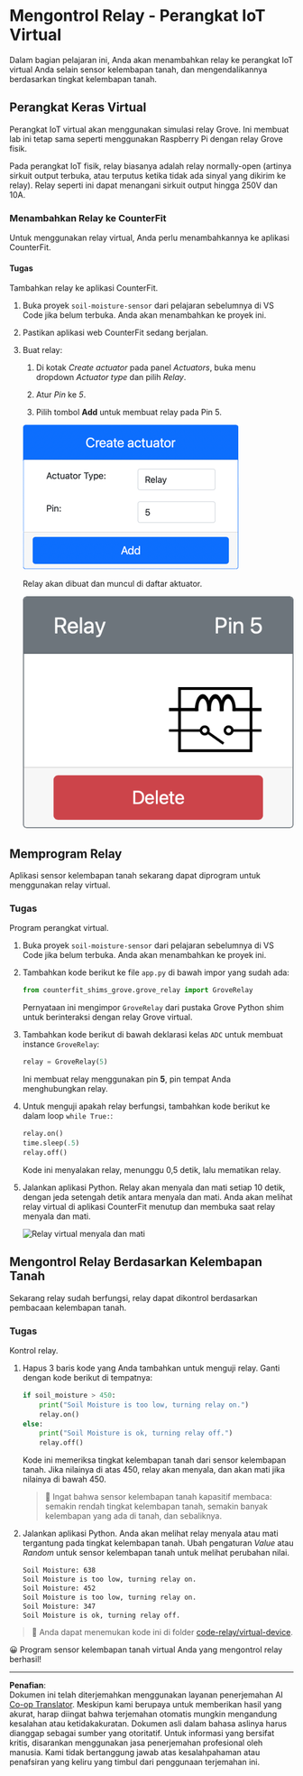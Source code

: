 <!--
CO_OP_TRANSLATOR_METADATA:
{
  "original_hash": "f8f541ee945545017a51aaf309aa37c3",
  "translation_date": "2025-08-28T01:54:45+00:00",
  "source_file": "2-farm/lessons/3-automated-plant-watering/virtual-device-relay.md",
  "language_code": "id"
}
-->
# Mengontrol Relay - Perangkat IoT Virtual

Dalam bagian pelajaran ini, Anda akan menambahkan relay ke perangkat IoT virtual Anda selain sensor kelembapan tanah, dan mengendalikannya berdasarkan tingkat kelembapan tanah.

## Perangkat Keras Virtual

Perangkat IoT virtual akan menggunakan simulasi relay Grove. Ini membuat lab ini tetap sama seperti menggunakan Raspberry Pi dengan relay Grove fisik.

Pada perangkat IoT fisik, relay biasanya adalah relay normally-open (artinya sirkuit output terbuka, atau terputus ketika tidak ada sinyal yang dikirim ke relay). Relay seperti ini dapat menangani sirkuit output hingga 250V dan 10A.

### Menambahkan Relay ke CounterFit

Untuk menggunakan relay virtual, Anda perlu menambahkannya ke aplikasi CounterFit.

#### Tugas

Tambahkan relay ke aplikasi CounterFit.

1. Buka proyek `soil-moisture-sensor` dari pelajaran sebelumnya di VS Code jika belum terbuka. Anda akan menambahkan ke proyek ini.

1. Pastikan aplikasi web CounterFit sedang berjalan.

1. Buat relay:

    1. Di kotak *Create actuator* pada panel *Actuators*, buka menu dropdown *Actuator type* dan pilih *Relay*.

    1. Atur *Pin* ke *5*.

    1. Pilih tombol **Add** untuk membuat relay pada Pin 5.

    ![Pengaturan relay](../../../../../translated_images/counterfit-create-relay.fa7c40fd0f2f6afc33b35ea94fcb235085be4861e14e3fe6b9b7bcfc82d1c888.id.png)

    Relay akan dibuat dan muncul di daftar aktuator.

    ![Relay yang dibuat](../../../../../translated_images/counterfit-relay.bbf74c1dbdc8b9acd983367fcbd06703a402aefef6af54ddb28e11307ba8a12c.id.png)

## Memprogram Relay

Aplikasi sensor kelembapan tanah sekarang dapat diprogram untuk menggunakan relay virtual.

### Tugas

Program perangkat virtual.

1. Buka proyek `soil-moisture-sensor` dari pelajaran sebelumnya di VS Code jika belum terbuka. Anda akan menambahkan ke proyek ini.

1. Tambahkan kode berikut ke file `app.py` di bawah impor yang sudah ada:

    ```python
    from counterfit_shims_grove.grove_relay import GroveRelay
    ```

    Pernyataan ini mengimpor `GroveRelay` dari pustaka Grove Python shim untuk berinteraksi dengan relay Grove virtual.

1. Tambahkan kode berikut di bawah deklarasi kelas `ADC` untuk membuat instance `GroveRelay`:

    ```python
    relay = GroveRelay(5)
    ```

    Ini membuat relay menggunakan pin **5**, pin tempat Anda menghubungkan relay.

1. Untuk menguji apakah relay berfungsi, tambahkan kode berikut ke dalam loop `while True:`:

    ```python
    relay.on()
    time.sleep(.5)
    relay.off()
    ```

    Kode ini menyalakan relay, menunggu 0,5 detik, lalu mematikan relay.

1. Jalankan aplikasi Python. Relay akan menyala dan mati setiap 10 detik, dengan jeda setengah detik antara menyala dan mati. Anda akan melihat relay virtual di aplikasi CounterFit menutup dan membuka saat relay menyala dan mati.

    ![Relay virtual menyala dan mati](../../../../../images/virtual-relay-turn-on-off.gif)

## Mengontrol Relay Berdasarkan Kelembapan Tanah

Sekarang relay sudah berfungsi, relay dapat dikontrol berdasarkan pembacaan kelembapan tanah.

### Tugas

Kontrol relay.

1. Hapus 3 baris kode yang Anda tambahkan untuk menguji relay. Ganti dengan kode berikut di tempatnya:

    ```python
    if soil_moisture > 450:
        print("Soil Moisture is too low, turning relay on.")
        relay.on()
    else:
        print("Soil Moisture is ok, turning relay off.")
        relay.off()
    ```

    Kode ini memeriksa tingkat kelembapan tanah dari sensor kelembapan tanah. Jika nilainya di atas 450, relay akan menyala, dan akan mati jika nilainya di bawah 450.

    > 💁 Ingat bahwa sensor kelembapan tanah kapasitif membaca: semakin rendah tingkat kelembapan tanah, semakin banyak kelembapan yang ada di tanah, dan sebaliknya.

1. Jalankan aplikasi Python. Anda akan melihat relay menyala atau mati tergantung pada tingkat kelembapan tanah. Ubah pengaturan *Value* atau *Random* untuk sensor kelembapan tanah untuk melihat perubahan nilai.

    ```output
    Soil Moisture: 638
    Soil Moisture is too low, turning relay on.
    Soil Moisture: 452
    Soil Moisture is too low, turning relay on.
    Soil Moisture: 347
    Soil Moisture is ok, turning relay off.
    ```

> 💁 Anda dapat menemukan kode ini di folder [code-relay/virtual-device](../../../../../2-farm/lessons/3-automated-plant-watering/code-relay/virtual-device).

😀 Program sensor kelembapan tanah virtual Anda yang mengontrol relay berhasil!

---

**Penafian**:  
Dokumen ini telah diterjemahkan menggunakan layanan penerjemahan AI [Co-op Translator](https://github.com/Azure/co-op-translator). Meskipun kami berupaya untuk memberikan hasil yang akurat, harap diingat bahwa terjemahan otomatis mungkin mengandung kesalahan atau ketidakakuratan. Dokumen asli dalam bahasa aslinya harus dianggap sebagai sumber yang otoritatif. Untuk informasi yang bersifat kritis, disarankan menggunakan jasa penerjemahan profesional oleh manusia. Kami tidak bertanggung jawab atas kesalahpahaman atau penafsiran yang keliru yang timbul dari penggunaan terjemahan ini.